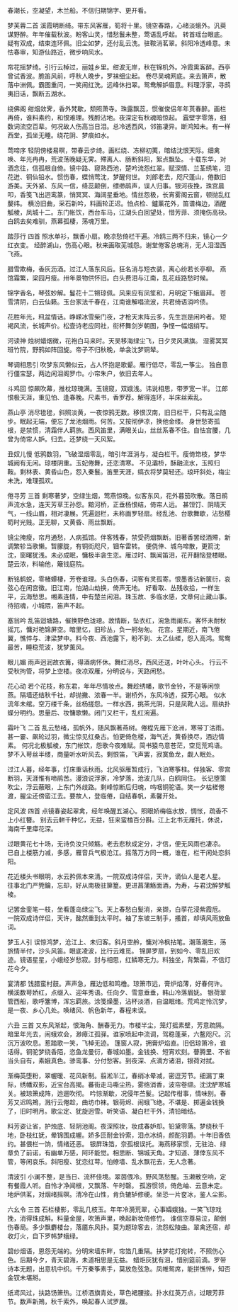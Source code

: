 <!-- { "loadSidebar": true } -->
春潮长，空凝望，木兰船。不信归期锦字、更开看。 

梦芙蓉二首
溪霞明断绮。带东风客雁，筍将十里。镜空春路，心绪淡蛾外。汎萸谋野醉。年年催载秋波。盼客山灵，惜愁鬟未整，莺语乱呼起。
转首瑶台眼底。疑有双成，结束连环佩。旧尘如梦，还付乱云洗。驻鞍消茗翠。斜阳冷透峰意。未怯春审，知游仙路近，微步响风水。

帘花摇梦绮。引行云棹过，丽娃乡里。绀波无岸，秋在锦机外。冷霞熏客醉。西亭曾试香波。脆笛风前，呼秋人晚步，罗袜细尘起。
卷尽吴魂网底。来去箫声，散落中洲佩。霸图重问，一笑闹红洗。远峰休扫翠。鸳鸯解妒眉意。料理浮家，寻鸱夷旧话，飘断五湖水。 

绕佛阁
绀烟敛霁，香外梵歇，颓照萧寺。珠露飘蕊，惯催俊侣年年贳春醉。画栏再倚，谁料素约，和恨难理。残酹沾地。夜深定有秋魂暗惊起。
蠧壁字零落，细数词流空百辈。何况故人伤高当日泪。总冷透西风，邻笛凄异。断鸿知未。有一样西堂，孤坐无睡。绕花阴、梦痕如水。 

莺啼序
轻阴傍楼易暝，带春云步绮。画栏绕、冻柳初荑，暗结沈恨天际。细禽唤、年光冉冉，荒波荡晚疑无霁。殢离人、肠断斜阳，絮点飘坠。
十载东华，对酒念往，信孤根自倚。镜中路、窥熟西池，楚吟流怨红翠。赋深情、兰荃绣笔，泪花迸、铜仙铅水。惯伤春，蝶悄莺沈，梦醒何世。
刘郎老去，咫尺蓬山，倦数旧游美。天外紧、东风一信，绛蕊颠倒，缥缈鹃声，误人归事。银河夜挽，珠宫晨叩，香笺飞出迥鸾篆，悄冥冥、海阔星垂地。情丝怨极，长宵雾阁云窗，顿抛乱红嫠纬。
横汾旧曲，采石新吟，料画轮正迟。怕点检、鑪薰花外，笛谱梅边，酒醒觚棱，凤城十二。东门帐饮，西台车马，江湖头白回望处，惜芳菲、须掩伤高袂。白鸥去矣难驯，燕幕孤棲，荡魂万里。 

踏莎行     四首
照水单衫，飘香小扇。晚凉愁倚栏干遍。冷鸥三两不归来，镜心一夕红衣变。
经醉湖山，伤高心眼。秋来画取芜城怨。谢堂倦客总魂消，无人泪湿西飞燕。

腊雪欺梅，香灰沥酒。过江人落东风后。狂名消与短衣装，离心纷若长亭柳。
燕馆霜繁，梁园月瘦。卅年景物供怀旧。白头费泪与江南，乱花歧路愁时候。

锦字香名，琴弦妙解。鬘花十二锵琼佩。风来应有凤笙和，月明定下蛾眉拜。
苍雪清阴，白云仙籁。玉台家法千春在，江南谁解唱流波，共君绮语消吟债。

花胜年光，籸盆情话。峥嵘冰雪柴门夜，才枪天末阵云多，先生岂是闲吟者。
短褐风流，长城声价。松壸诗老应同社，衔杯舞剑岁朝图，争悭一幅烟绡写。 

河读神
烛树蜡烟微，花袍白马来时。天吴移海绿尘飞，日夕灵风满旗。
湿雾冥冥班竹院，野鸦如阵回旋。帝子不归秋晚，单衾沈梦铜辇。 

琴调相思引
吹梦东风懒似云，占人怀抱是歌颦。雁行低尽，零乱一筝尘。
独自意行僵宝瑟，两边闲泪阁罗巾。小帘朱户，依旧去年人。 

斗鸡回
惊飙吹幕，推枕琼瑰满。玉镜窥，双娥浅。讳说相思，带罗宽一半。
江郎恨极天涯，重见怕、逢春晚。尺素书，香罗荐。解得连环，半床丝索乱。 

燕山亭
消尽毶毶，斜照淡黄，一夜惊鸦无数。移恨汉南，旧日栏干，只有乱尘随步。眠起无端，便忘了龙池烟雨。何苦。又按彻伊凉，换他金缕。
身世愁寄孤根，是禁惯，清霜伴人羁旅。西风笛里，满眼关山，丝丝系春不住。自怯宫腰，几曾为倚帘人妒。归去。还梦绕一天风絮。 

丑奴儿慢
低鸦数羽，飞破湿烟零乱，暗引年涯消与，凝白栏干。瘦倚筇枝，梦华城阙有无闲。琼楼阴重。玉妃倦舞，还恋清寒。
不见灞桥，酥融流水，玉照归鞍。剩林表、黄昏山色，怨入秦鬟。笛里天涯，缟衣将梦莫轻还。琅玕斜处，梅尘未洗，难理孤欢。 

倦寻芳     三首
剩寒著梦，空绿生烟，莺燕惊晚。似客东风，花外暮笳吹散。落日鹃声流水急，连天芳草王孙怨。黯河桥，正垂杨恨结，倚帘人远。
甚饾饤、阴晴天气，一线山眉，相对凄展。凭遍迴栏，未称画罗轻扇。经乱池、台歌舞歇，沾愁樱筍时光贱。正无聊，又黄昏、雨丝飘断。

镜尘掩瘦，帘月通愁，人病孤馆。伴客残春，禁受药烟飘断。旧著香罢经酒殢，新调繁轸当歌懒。暂朦胧，有铜街咫尺，钿车雷转。
便侥倖、城乌啼散，更箭沈沈，窗曙犹浅。未必成眠，慵极半衾生恋。雁过时、飘闻笛泪，花开翻恼登楼眼。楚云浓，料输他，簸钱庭院。

断铭鹤蜕，零楮蟫棲，芳卷谁理。头白伤春，词客有灵孤寄。恨墨香沾新箧衍，哀弦心在闲宫徵。旧江南，怕湖山劫换，倚声无地。
好看取、丛残收拾，一样生平，云海愁思。缃素连情，中有楚兰闲泪。珠玉故、多临水感，文章何止藏山事。待招魂，小城隈，笛声不起。 

塞翁吟
乱笛迴塘路，催换野色珑璁。故情断，坠衣红，涴急雨阑东。客怀未耐秋摇兀，慵对艳锦屏空。暗里忆，旧珍丛，负一舸匆匆。
花宫。星期近，南飞倦翼，憔悴与、津梁梦中。料今夜、西池露下，盼不到、太乙仙槎，怨入高鸿。鸳鸯最苦，睡稳荒波，犹梦薰风。 

眼儿媚
雨声迥润故衣篝，得酒病怀休。舞红消尽，西风还送，叶叶心头。
行云不受秋拘管，将梦上空楼。夜凉双雁，分明说与，天路闲愁。 

花心动
若个花枝，称东君，年年尽情妆点。舞趁绣幡，歌节金铃，不是等闲惊燕。隔墙还结秋千社，却抛撇、浓春一半。谢桥外，东风冷透，探芳心眼。
似水流年未绾。空万缕千条，丝杨搓怨。一样水西，挑茶光阴，只是凤靴人远。扇纨扑蝶分明约。思量后、妆慵歌懒。闭门又栏干，乱红涴遍。 

霜叶飞    二首
乱云愁绪，孤帆外，随风飘著燕树。倦程先雁下沧洲，寒带丁沽雨。甚一霎、飙轮过羽，微尘惊见红桑古。怕更倚危楼，海气近，黄昏换尽，酒边情素。
何况北极觚棱，东门帐饮，怨歌今夜难赋。简书猿鸟意苍茫，空觅荒鸡语。梦不入萼丝半缕，商量听水听风去。剩恨笛，飞声罢，寂寞鱼龙，觑人眠处。

过江人暮，经年事，灯床重话秋雨。北风驱雁暂成行，飞泊寒筝柱。伴独客、零宫断羽，天涯惟有啼鹃苦。漫浪说浮家，冷梦落，沧波几队，白鸥同住。
长记堕策吹尘，浮云蔽眼，上东门外歧路。剩峰惊断后归魂，呜咽铜驼语。笑一夕枯槎倦渡，腥尘还傍蛮江去。要故人，登临倦，自结春帆，素馨开处。 

定风波    四首
点镜春姿起翠禽，经年唤醒五湖心。照眼娇梅临水放，惆怅，疏香不上小红簪。
别去云軿千种忆，无益，狂来蛮榼百分斟。江上北书无雁托，休说，海南千里瘴花深。

过眼黄花七十场，无诗负汝只倾觞。老去悲秋成定分，才信，便无风雨也凄凉。
已自上楼筋力减，多感，雁音兵气极沧江。摇落万方同一概，谁在，栏干闲处恋斜阳。

花近楼头书眼明，水云矜佩本来清。一院双成诗伴侣，天许，谪仙人是老人星。
往事北门严筦鑰，忘却，好从南极驻箳篂。更进菖蒲觞面酒，为寿，与君沈醉梦觚棱。

记罢金銮笔一枝，坐看蓬岛绿尘飞。天上春愁白髮消，亲撷，白莩花浸紫霞卮。
一院双成诗伴侣，天许，酩然重到太平时。袖了东坡三制手，搔首，却填风雨放鱼词。 

梦玉人引
误惊鸿梦，沧江上、未归客。斜月空舲，慵对冷枫拈笔。潮落潮生，荡旅情半付，沙头风笛。眼底凌波，比行云难觅。
锦屏罗扇，到如今、零乱旧欢迹。镜语星星，小蛾经岁愁寂。封与相思，红鳞寒无力。料独坐，背繁霜，不信灯花今夕。 

宴清都
饯腊蛮村鼓。声声急，雁边低和鸣橹。琼箫市远，膏炉焰薄，好春何许。横溪数萼娇红，点缀入、迎年秀语。任向夕、雪意垂垂，韩山冷落眉妩。
银荷翠管西船，歌呼簺博，浑忘羁旅。涂笺燥墨，沾杯淡酒，自温眠绪。荒鸡定怜沉梦，是一夜、乡心几处。唤绪风、帆色新年，春程未误。 

六丑     三首
又东风渐起，恨海角、酬春无力。市楼半尘，笼灯摇素壁，芳意疏隔。暗里年光去，闹蛾欢会，渺瘴江孤驿。谁家喷起中流调，驾稳蓬莱，六鳌咫尺。沉沉万波吹息。惹踏歌一笑，飞棹无迹。
篷窗人寂，拥膏炉焰直。旧侣琼箫冷，谁话得。铜驼梦绕香陌，恣鱼龙曼衍，春城如墨。金钱换、短宵欢刻。瞢腾里、不省当头自有，素娥真色。骖鸾事、分付愁客。到夜深、点滴方诸泪，银荷对拭。

渐梅英堕粉，翠幄暖、花风新制。翦淞半江，春绡冰晕减，密逗芳节。细漏丁束际，绣幡双影，近宝台高揭。蕃街走马嘶尘热，雾络消香，波帘卷缬。沈沈酽寒城关。被琼箫成阵，迆逦吹彻。
吟悰渐歇，况侵年苎髮。记起传柑事，情味别。春芳又迟鸣鴂，溅行云倦趁，曲坊巾袜。银荷烬、闹蛾飞绝。不堪是、掷遍金钱换了，旧时明月。歌尘定、犹旋迥雪。听笑语、凝白栏干外，清铅暗结。

料芳姿让省，护烛底、轻阴池阁。夜深照妆，妆成春妒却。铅黛零落。梦绕秋千地，卧枝红妩，晕锦围成幄。娇多叵耐金铃索，泪点冰绡，颜酡羽爵。十年旧香依约。甚偎栏一饷，情绪还恶。
银屏珠箔，奈孤根误托。海燕移家惯，无驻泊、绿章负了前诺，有幽单万感，阿环能觉。相思断、锦城天角。才知道、薄倖东风不管，等闲哀乐。斜阳瘦、犹恋红萼。怕缭墙、乱水飘花去，无人念著。 

清波引
小澜不整，是当日、流杯佳境。翠茵偎冷。野风荡愁醒。玉濑散空响，定有餐霞人听。自怜才净闻根，又飘落、午时磬。
孤游惯领，倚危岫、云意未定。地炉供茗，对烟绪摇暝。清冷在山性，肯负辘轳修绠。坐恐一片奁冰，鉴人尘影。 

六幺令     三首
石栏棲影，零乱几枝玉。年年冷漪荒翠，心事孀娥独。一笑飞琼戏挽，消得珠成斛。料量金屋，吹箫声里，唤起新妆倚修竹。
谁信空尊易泣，颠倒伤春局。多少飘麝楼台，落靥东风扑。莫为题琼客去，流怨松陵曲。翠禽还宿，却收灯火，自下罗帏梦蛾绿。

碧纱烟语，恩怨无端的。分明宋墙东畔，帘箔几重隔。扶梦花灯宛转，不照伤心色。后期今夕，青天碧海，未道相思是无益。
蜡炬灰犹有泪，惜别筵前滴。罗带诗本无题，出意机中织。千万秦筝素手，莫放危弦急。凤帷鸳席，能拼憔悴，知否金钗未堪掰。

纸鸢风过，扶路饧箫热。江桥酒旗青处，草色裙腰接。扑水红英万点，过眼芳菲节。数声新鴂，秋千索外，唤起春人试罗屧。
